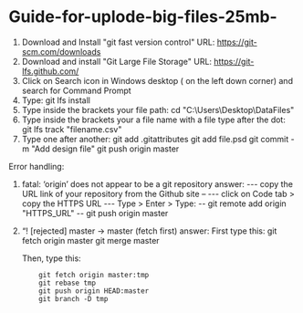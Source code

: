 # Guide-for-uplode-big-files-25mb-

1. Download and Install "git fast version control"
    URL: https://git-scm.com/downloads
2. Download and install "Git Large File Storage"
    URL: https://git-lfs.github.com/
3. Click on Search icon in Windows desktop ( on the left down corner) and search for Command Prompt
4. Type:
    git lfs install
5. Type inside the brackets your file path: 
    cd "C:\Users\Desktop\DataFiles"
6. Type inside the brackets your a file name with a file type after the dot:
    git lfs track "filename.csv"
7. Type one after another:
    git add .gitattributes
    git add file.psd
    git commit -m "Add design file"
    git push origin master
    
 Error handling:
 1. fatal: ‘origin’ does not appear to be a git repository
    answer: 
    --- copy the URL link of your repository from the Github site – 
    --- click on Code tab > copy the HTTPS URL
    --- Type > Enter > Type: 
           -- git remote add origin "HTTPS_URL"
           --  git push origin master
            
 2. “! [rejected]        master -> master (fetch first)
        answer:
        First type this:
            git fetch origin master
            git merge  master
	
	Then, type this:
	
            git fetch origin master:tmp
            git rebase tmp
            git push origin HEAD:master
            git branch -D tmp



 
